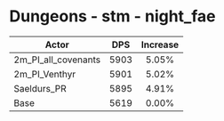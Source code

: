 # Dungeons - stm - night_fae
| Actor | DPS | Increase |
|---|:---:|:---:|
|2m_PI_all_covenants|5903|5.05%|
|2m_PI_Venthyr|5901|5.02%|
|Saeldurs_PR|5895|4.91%|
|Base|5619|0.00%|
